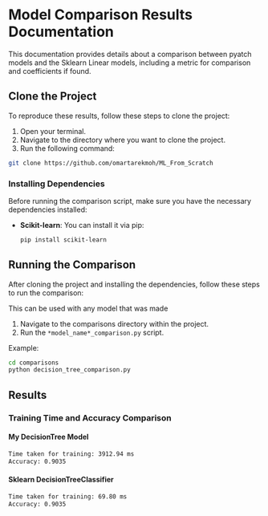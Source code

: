 # Model Comparison Results Documentation

This documentation provides details about a comparison between pyatch models and the Sklearn Linear models, including a metric for comparison and coefficients if found.

## Clone the Project

To reproduce these results, follow these steps to clone the project:

1. Open your terminal.
2. Navigate to the directory where you want to clone the project.
3. Run the following command:

```bash
git clone https://github.com/omartarekmoh/ML_From_Scratch
```
### Installing Dependencies

Before running the comparison script, make sure you have the necessary dependencies installed:

- **Scikit-learn**: You can install it via pip:

  ```bash
  pip install scikit-learn
  ```

## Running the Comparison

After cloning the project and installing the dependencies, follow these steps to run the comparison:

This can be used with any model that was made

1. Navigate to the comparisons directory within the project.
2. Run the `*model_name*_comparison.py` script.

Example:

```bash
cd comparisons
python decision_tree_comparison.py
```

## Results

### Training Time and Accuracy Comparison

#### My DecisionTree Model

```bash
Time taken for training: 3912.94 ms
Accuracy: 0.9035
```

#### Sklearn DecisionTreeClassifier

```bash
Time taken for training: 69.80 ms
Accuracy: 0.9035
```
